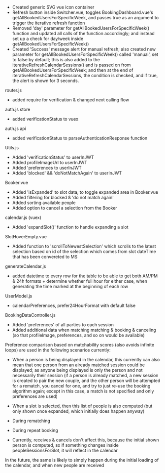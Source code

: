 - Created generic SVG vue icon container
- Refresh button inside Switcher.vue, toggles BookingDashboard.vue's getAllBookedUsersForSpecificWeek, and passes true as an argument to trigger the iterative refresh function
- Removed 'day' parameter for getAllBookedUsersForSpecificWeek() function and updated all calls of the function accordingly; and instead set up a check for day/week inside getAllBookedUsersForSpecificWeek()
- Created 'Success' message alert for manual refresh; also created new parameter for getAllBookedUsersForSpecificWeek() called 'manual', set to false by default; this is also added to the iterativeRefreshCalendarSessions() and is passed on from getAllBookedUsersForSpecificWeek; and then at the end of iterativeRefreshCalendarSessions, the condition is checked, and if true, the alert is shown for 3 seconds.

router.js
- added require for verification & changed next calling flow

auth.js store
- added verificationStatus to vuex

auth.js api
- added verificationStatus to parseAuthenticationResponse function

Utils.js
- Added 'verificationStatus' to userInJWT
- Added profileImageUrl to userInJWT
- Added 'preferences to userInJWT
- Added 'blocked' && 'doNotMatchAgain' to userInJWT


Booker.vue
- Added 'isExpanded' to slot data, to toggle expanded area in Booker.vue
- Added filtering for blocked & 'do not match again'
- Added sorting available people
- Added option to cancel a selection from the Booker

calendar.js (vuex)
- Added 'expandSlot()' function to handle expanding a slot

SlotHoverEmpty.vue
- Added function to 'scrollToNewestSelection' which scrolls to the latest selection based on id of the selection which comes from slot dateTime that has been convereted to MS

generateCalendar.js
- added datetime to every row for the table to be able to get both AM/PM & 24h formats + determine whether full hour for either case, when generating the time marked at the beginning of each row

UserModel.js
- calendarPreferences, prefer24HourFormat with default false

BookingDataController.js
- Added 'preferences' of all parties to each session
- Added additional data when matching matching & booking & canceling (so that profileImage, preferences, and so on would be available)



Preference comparison based on matchability scores (also avoids infinite loops) are used in the following scenarios currently:
- When a person is being displayed in the calendar, this currently can also mean that one person from an already matched session could be displayed; as anyone being displayed is only the person and not necessarily their session (if a person is already matched, a new session is created to pair the new couple, and the other person will be attempted for a rematch, you cancel for one, and try to just re-use the booking algorithm again; except in this case, a match is not specified and only preferences are used)
- When a slot is selected, then this list of people is also computed (but only shown once expanded, which initially does happen anyway)
- During rematching
- During repeat booking

- Currently, receives & cancels don't affect this, because the initial shown person is computed, so if something changes inside peopleSessionsForSlot, it will reflect in the calendar

In the future, the same is likely to simply happen during the initial loading of the calendar, and when new people are received